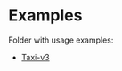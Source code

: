 # Examples
Folder with usage examples:
- [Taxi-v3](https://github.com/dayyass/rllib/blob/main/examples/Taxi-v3.py)
